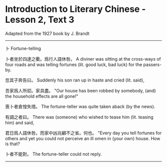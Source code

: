 # Introduction to Literary Chinese - Lesson 2, Text 3

Adapted from the 1927 book by J. Brandt

---

卜
Fortune-telling

卜者坐於四達之衢。爲行人語休咎。
A diviner was sitting at the cross-ways of four roads and was telling fortunes (lit. good luck, bad luck) for the passers-by.

忽其子奔告曰。
Suddenly his son ran up in haste and cried (lit. said),

吾家爲人所刧。家具盡。
"Our house has been robbed by somebody, (and) the household effects are all gone!"

喪卜者倉惶失措。
The fortune-teller was quite taken aback (by the news).

有調之者曰。
There was (someone) who wished to tease him (lit. teasing him) and said,

君日爲人語休咎。而家中凶兆顧不之省。何也。
"Every day you tell fortunes for others and yet you could not perceive an ill omen in (your own) house. How is that?

卜者不能對。
The fortune-teller could not reply.

---
